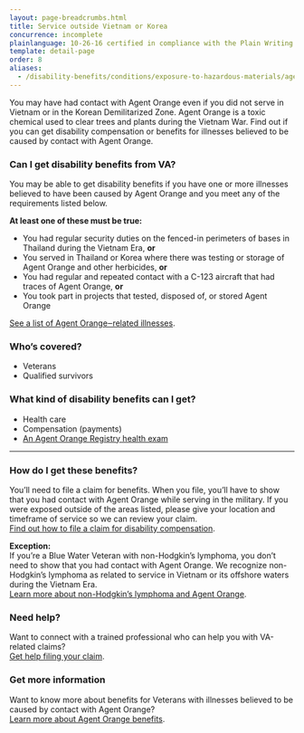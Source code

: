 ```yaml
---
layout: page-breadcrumbs.html
title: Service outside Vietnam or Korea
concurrence: incomplete
plainlanguage: 10-26-16 certified in compliance with the Plain Writing Act
template: detail-page
order: 8
aliases:
  - /disability-benefits/conditions/exposure-to-hazardous-materials/agent-orange/service-outside/
---
```


<div class="va-introtext">

You may have had contact with Agent Orange even if you did not serve in Vietnam or in the Korean Demilitarized Zone. Agent Orange is a toxic chemical used to clear trees and plants during the Vietnam War. Find out if you can get disability compensation or benefits for illnesses believed to be caused by contact with Agent Orange.

</div>

<div class="feature" markdown="1">

### Can I get disability benefits from VA?

You may be able to get disability benefits if you have one or more illnesses believed to have been caused by Agent Orange and you meet any of the requirements listed below.

**At least one of these must be true:**

  - You had regular security duties on the fenced-in perimeters of bases in Thailand during the Vietnam Era, **or**
  - You served in Thailand or Korea where there was testing or storage of Agent Orange and other herbicides, **or**
  - You had regular and repeated contact with a C-123 aircraft that had traces of Agent Orange, **or**
  - You took part in projects that tested, disposed of, or stored Agent Orange

[See a list of Agent Orange‒related illnesses](/disability/eligibility/hazardous-materials-exposure/agent-orange/related-diseases/).


### Who’s covered?

- Veterans
- Qualified survivors
</div>

### What kind of disability benefits can I get?

- Health care
- Compensation (payments)
- [An Agent Orange Registry health exam](/disability/eligibility/hazardous-materials-exposure/agent-orange/registry-health-exam/)

-----

### How do I get these benefits?

You’ll need to file a claim for benefits. When you file, you’ll have to show that you had contact with Agent Orange while serving in the military. If you were exposed outside of the areas listed, please give your location and timeframe of service so we can review your claim. <br>
[Find out how to file a claim for disability compensation](/disability/how-to-file-claim/).

**Exception:**<br>
If you’re a Blue Water Veteran with non-Hodgkin’s lymphoma, you don’t need to show that you had contact with Agent Orange. We recognize non-Hodgkin’s lymphoma as related to service in Vietnam or its offshore waters during the Vietnam Era. <br>
[Learn more about non-Hodgkin’s lymphoma and Agent Orange](/disability/eligibility/hazardous-materials-exposure/agent-orange/non-hodgkins-lymphoma/).

### Need help?

Want to connect with a trained professional who can help you with VA-related claims? <br>
[Get help filing your claim](/disability/get-help-filing-claim/).

### Get more information
Want to know more about benefits for Veterans with illnesses believed to be caused by contact with Agent Orange? <br>
[Learn more about Agent Orange benefits](https://www.publichealth.va.gov/exposures/agentorange/benefits/index.asp).
